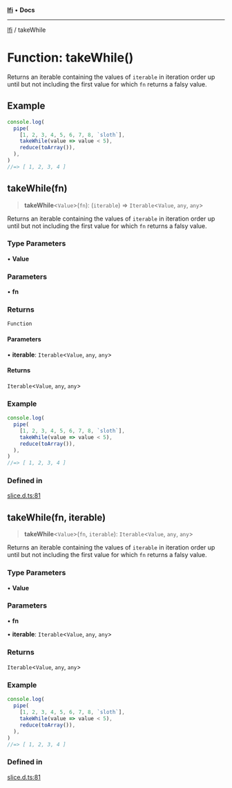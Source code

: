 [**lfi**](../readme.md) • **Docs**

---

[lfi](../globals.md) / takeWhile

# Function: takeWhile()

Returns an iterable containing the values of `iterable` in iteration order up
until but not including the first value for which `fn` returns a falsy value.

## Example

```js
console.log(
  pipe(
    [1, 2, 3, 4, 5, 6, 7, 8, `sloth`],
    takeWhile(value => value < 5),
    reduce(toArray()),
  ),
)
//=> [ 1, 2, 3, 4 ]
```

## takeWhile(fn)

> **takeWhile**\<`Value`\>(`fn`): (`iterable`) => `Iterable`\<`Value`, `any`,
> `any`\>

Returns an iterable containing the values of `iterable` in iteration order up
until but not including the first value for which `fn` returns a falsy value.

### Type Parameters

• **Value**

### Parameters

• **fn**

### Returns

`Function`

#### Parameters

• **iterable**: `Iterable`\<`Value`, `any`, `any`\>

#### Returns

`Iterable`\<`Value`, `any`, `any`\>

### Example

```js
console.log(
  pipe(
    [1, 2, 3, 4, 5, 6, 7, 8, `sloth`],
    takeWhile(value => value < 5),
    reduce(toArray()),
  ),
)
//=> [ 1, 2, 3, 4 ]
```

### Defined in

[slice.d.ts:81](https://github.com/TomerAberbach/lfi/blob/dd796c78d3ff68ae7bf4a0272b3cbeca688438e7/src/operations/slice.d.ts#L81)

## takeWhile(fn, iterable)

> **takeWhile**\<`Value`\>(`fn`, `iterable`): `Iterable`\<`Value`, `any`,
> `any`\>

Returns an iterable containing the values of `iterable` in iteration order up
until but not including the first value for which `fn` returns a falsy value.

### Type Parameters

• **Value**

### Parameters

• **fn**

• **iterable**: `Iterable`\<`Value`, `any`, `any`\>

### Returns

`Iterable`\<`Value`, `any`, `any`\>

### Example

```js
console.log(
  pipe(
    [1, 2, 3, 4, 5, 6, 7, 8, `sloth`],
    takeWhile(value => value < 5),
    reduce(toArray()),
  ),
)
//=> [ 1, 2, 3, 4 ]
```

### Defined in

[slice.d.ts:81](https://github.com/TomerAberbach/lfi/blob/dd796c78d3ff68ae7bf4a0272b3cbeca688438e7/src/operations/slice.d.ts#L81)
